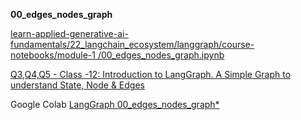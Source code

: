 

**00_edges_nodes_graph**

[learn-applied-generative-ai-fundamentals/22_langchain_ecosystem/langgraph/course-notebooks/module-1
/00_edges_nodes_graph.ipynb](https://github.com/panaversity/learn-applied-generative-ai-fundamentals/blob/main/22_langchain_ecosystem/langgraph/course-notebooks/module-1/00_edges_nodes_graph.ipynb)

[Q3,Q4,Q5 - Class -12: Introduction to LangGraph. A Simple Graph to understand State, Node & Edges](https://www.youtube.com/watch?v=9eBqA9cQAAc&t=6013s)

Google Colab
[LangGraph 00_edges_nodes_graph*](https://colab.research.google.com/github/raheelam98/LangGraph_Fundamentals/blob/main/22_langchain_ecosystem/langgraph/course-notebooks/module-1/00_edges_nodes_graph.ipynb)
